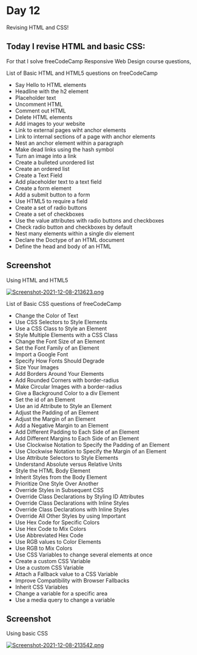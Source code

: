 # Day 12

Revising HTML and CSS!

## Today I revise HTML and basic CSS:

For that I solve freeCodeCamp Responsive Web Design course questions,

List of Basic HTML and HTML5 questions on freeCodeCamp

 - Say Hello to HTML elements
 - Headline with the h2 element
 - Placeholder text
 - Uncomment HTML
 - Comment out HTML
 - Delete HTML elements
 - Add images to your website
 - Link to external pages wiht anchor elements
 - Link to internal sections of a page with anchor elements
 - Nest an anchor element within a paragraph
 - Make dead links using the hash symbol
 - Turn an image into a link
 - Create a bulleted unordered list
 - Create an ordered list
 - Create a Text Field
 - Add placeholder text to a text field
 - Create a form element
 - Add a submit button to a form
 - Use HTML5 to require a field
 - Create a set of radio buttons
 - Create a set of checkboxes
 - Use the value attributes with radio buttons and checkboxes
 - Check radio button and checkboxes by default
 - Nest many elements within a single div element
 - Declare the Doctype of an HTML document
 - Define the head and body of an HTML


## Screenshot

Using HTML and HTML5

[![Screenshot-2021-12-08-213623.png](https://i.postimg.cc/02W9zhSD/Screenshot-2021-12-08-213623.png)](https://postimg.cc/crnpj9XL)


List of Basic CSS questions of freeCodeCamp

 - Change the Color of Text
 - Use CSS Selectors to Style Elements
 - Use a CSS Class to Style an Element
 - Style Multiple Elements with a CSS Class
 - Change the Font Size of an Element
 - Set the Font Family of an Element
 - Import a Google Font
 - Specify How Fonts Should Degrade
 - Size Your Images
 - Add Borders Around Your Elements
 - Add Rounded Corners with border-radius
 - Make Circular Images with a border-radius
 - Give a Background Color to a div Element
 - Set the id of an Element
 - Use an id Attribute to Style an Element
 - Adjust the Padding of an Element
 - Adjust the Margin of an Element
 - Add a Negative Margin to an Element
 - Add Different Padding to Each Side of an Element
 - Add Different Margins to Each Side of an Element
 - Use Clockwise Notation to Specify the Padding of an Element
 - Use Clockwise Notation to Specify the Margin of an Element
 - Use Attribute Selectors to Style Elements
 - Understand Absolute versus Relative Units
 - Style the HTML Body Element
 - Inherit Styles from the Body Element
 - Prioritize One Style Over Another
 - Override Styles in Subsequent CSS
 - Override Class Declarations by Styling ID Attributes
 - Override Class Declarations with Inline Styles
 - Override Class Declarations with Inline Styles
 - Override All Other Styles by using Important
 - Use Hex Code for Specific Colors
 - Use Hex Code to Mix Colors
 - Use Abbreviated Hex Code
 - Use RGB values to Color Elements
 - Use RGB to Mix Colors
 - Use CSS Variables to change several elements at once
 - Create a custom CSS Variable
 - Use a custom CSS Variable
 - Attach a Fallback value to a CSS Variable
 - Improve Compatibility with Browser Fallbacks
 - Inherit CSS Variables
 - Change a variable for a specific area
 - Use a media query to change a variable


## Screenshot

Using basic CSS

[![Screenshot-2021-12-08-213542.png](https://i.postimg.cc/9fNxTtpx/Screenshot-2021-12-08-213542.png)](https://postimg.cc/R3KQxt2f)